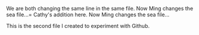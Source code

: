 
We are both changing the same line in the same file. Now Ming changes the sea file...=
Cathy's addition here. Now Ming changes the sea file...


This is the second file I created to experiment with Github.
